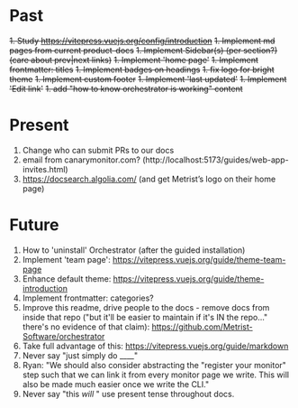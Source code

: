 # Past

~~1. Study https://vitepress.vuejs.org/config/introduction~~
~~1. Implement md pages from current product-docs~~
~~1. Implement Sidebar(s) (per section?) (care about prev|next links)~~
~~1. Implement 'home page'~~
~~1. Implement frontmatter: titles~~
~~1. Implement badges on headings~~
~~1. fix logo for bright theme~~
~~1. Implement custom footer~~
~~1. Implement 'last updated'~~
~~1. Implement 'Edit link'~~
~~1. add "how to know orchestrator is working" content~~

# Present

<!-- check time of updated -->
1. Change who can submit PRs to our docs
1. email from canarymonitor.com? (http://localhost:5173/guides/web-app-invites.html)
1. https://docsearch.algolia.com/ (and get Metrist’s logo on their home page)

# Future

1. How to 'uninstall' Orchestrator (after the guided installation)
1. Implement 'team page': https://vitepress.vuejs.org/guide/theme-team-page
1. Enhance default theme: https://vitepress.vuejs.org/guide/theme-introduction
1. Implement frontmatter: categories?
1. Improve this readme, drive people to the docs - remove docs from inside that repo ("but it'll be easier to maintain if it's IN the repo..." there's no evidence of that claim): https://github.com/Metrist-Software/orchestrator
1. Take full advantage of this: https://vitepress.vuejs.org/guide/markdown
1. Never say "just simply do ____"
1. Ryan: "We should also consider abstracting the "register your monitor" step such that we can link it from every monitor page we write. This will also be made much easier once we write the CLI."
1. Never say "this _will_ " use present tense throughout docs.
